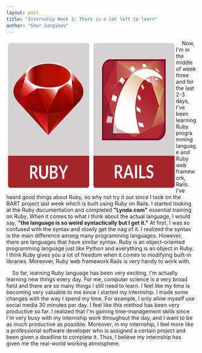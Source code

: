 ```yaml
---
layout: post
title: "Internship Week 3: There is a lot left to learn"
author: "Sher Sanginov"
---
```



<img class="img-responsive" src="/assets/img/intern7.jpg" alt="Drawing" style="width: 450px; height: 400px; display: block; float:left; ">

&nbsp;&nbsp;&nbsp;&nbsp;Now, I'm in the middle of week three and for the last 2-3 days, I've been learning Ruby programming language and Ruby web framework, Rails. I've heard good things about Ruby, so why not try it out since I took on the BART project last week which is built using Ruby on Rails. I started looking at the Ruby documentation and completed **"Lynda.com"** essential training on Ruby. When it comes to what I think about the actual language, I would say, **"the language is so weird syntactically but I get it."** At first, I was so confused with the syntax and slowly get the nag of it. I realized the syntax is the main difference among many programming languages. However, there are languages that have similar syntax. Ruby is an object-oriented programming language just like Python and everything is an object in Ruby. I think Ruby gives you a lot of freedom when it comes to modifying built-in libraries. Moreover, Ruby web framework Rails is very handy to work with. 

&nbsp;&nbsp;&nbsp;&nbsp;So far, learning Ruby language has been very exciting. I'm actually learning new things every day. For me, computer science is a very broad field and there are so many things I still need to learn. I feel like my time is becoming very valuable to me since I started my internship. I made some changes with the way I spend my time. For example, I only allow myself use social media 30 minutes per day. I feel like this method has been very productive so far. I realized that I'm gaining time-management skills since I'm very busy with my internship work throughout the day, and I want to be as much productive as possible. Moreover, in my internship, I feel more like a professional software developer who is assigned a certain project and been given a deadline to complete it. Thus, I believe my internship has given me the real-world working atmosphere.
